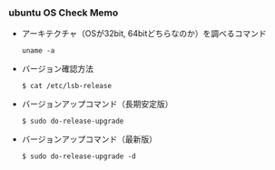 ### ubuntu OS Check Memo
- アーキテクチャ（OSが32bit, 64bitどちらなのか）を調べるコマンド  
  ```
  uname -a
  ```
- バージョン確認方法  
  ```
  $ cat /etc/lsb-release
  ```
- バージョンアップコマンド（長期安定版）  
  ```
  $ sudo do-release-upgrade
  ```
- バージョンアップコマンド（最新版）  
  ```
  $ sudo do-release-upgrade -d
  ```
